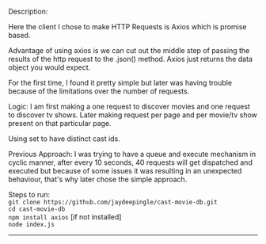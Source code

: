 Description:

Here the client I chose to make HTTP Requests is Axios which is promise based.

Advantage of using axios is we can cut out the middle step of passing the 
results of the http request to the .json() method. Axios just returns the data object you would expect.

For the first time, I found it pretty simple but later was having trouble because
of the limitations over the number of requests.

Logic:
I am first making a one request to discover movies and one request to discover tv shows.
Later making request per page and per movie/tv show present on that particular page.

Using set to have distinct cast ids.

Previous Approach: 
I was trying to have a queue and execute mechanism in cyclic manner, after every 10 seconds, 
40 requests will get dispatched and executed but because of some issues it was resulting in an unexpected
behaviour, that's why later chose the simple approach.

Steps to run: <br />
```git clone https://github.com/jaydeepingle/cast-movie-db.git``` <br />
```cd cast-movie-db``` <br />
```npm install axios``` [if not installed] <br />
```node index.js```

----------------------------------------------------------------------------------------